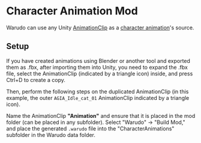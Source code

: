 # Character Animation Mod

Warudo can use any Unity [AnimationClip](https://docs.unity3d.com/ScriptReference/AnimationClip.html) as a [character animation](../assets/character/#animation)'s source.

## Setup

<div className="hint hint-info">
If you have created animations using Blender or another tool and exported them as .fbx, after importing them into Unity, you need to expand the .fbx file, select the AnimationClip (indicated by a triangle icon) inside, and press Ctrl+D to create a copy.

<img src="https://user-images.githubusercontent.com/3406505/181229570-b0a1e527-10e2-4833-88e2-16e3fff92beb.png" alt="" data-size="original" />

Then, perform the following steps on the duplicated AnimationClip (in this example, the outer `AGIA_Idle_cat_01` AnimationClip indicated by a triangle icon).
</div>

Name the AnimationClip **"Animation"** and ensure that it is placed in the mod folder (can be placed in any subfolder). Select "Warudo" -> "Build Mod," and place the generated `.warudo` file into the "CharacterAnimations" subfolder in the Warudo data folder.
